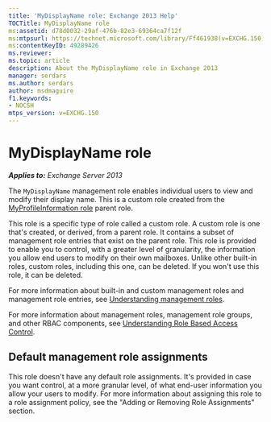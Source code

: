 ```yaml
---
title: 'MyDisplayName role: Exchange 2013 Help'
TOCTitle: MyDisplayName role
ms:assetid: d78d0032-29af-476b-82e3-69364ca7f12f
ms:mtpsurl: https://technet.microsoft.com/library/Ff461938(v=EXCHG.150)
ms:contentKeyID: 49289426
ms.reviewer: 
ms.topic: article
description: About the MyDisplayName role in Exchange 2013
manager: serdars
ms.author: serdars
author: msdmaguire
f1.keywords:
- NOCSH
mtps_version: v=EXCHG.150
---
```


# MyDisplayName role

_**Applies to:** Exchange Server 2013_

The `MyDisplayName` management role enables individual users to view and modify their display name. This is a custom role created from the [MyProfileInformation role](myprofileinformation-role-exchange-2013-help.md) parent role.

This role is a specific type of role called a custom role. A custom role is one that's created, or derived, from a parent role. It contains a subset of management role entries that exist on the parent role. This role is provided to enable you to control, with a greater level of granularity, the information you allow end users to modify on their own mailboxes. Unlike other built-in roles, custom roles, including this one, can be deleted. If you won't use this role, it can be deleted.

For more information about built-in and custom management roles and management role entries, see [Understanding management roles](understanding-management-roles-exchange-2013-help.md).

For more information about management roles, management role groups, and other RBAC components, see [Understanding Role Based Access Control](understanding-role-based-access-control-exchange-2013-help.md).

## Default management role assignments

This role doesn't have any default role assignments. It's provided in case you want control, at a more granular level, of what end-user information you allow your users to modify. For more information about assigning this role to a role assignment policy, see the "Adding or Removing Role Assignments" section.
